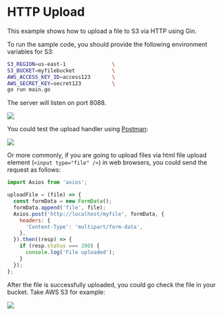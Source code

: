 # HTTP Upload
This example shows how to upload a file to S3 via HTTP using Gin.

To run the sample code, you should provide the following environment variables for S3:
```bash
S3_REGION=us-east-1               \
S3_BUCKET=myfilebucket            \
AWS_ACCESS_KEY_ID=access123       \
AWS_SECRET_KEY=secret123          \
go run main.go
```
The server will listen on port 8088.

![](https://i.imgur.com/bOhHmgz.png)

You could test the upload handler using [Postman](https://www.postman.com/):

![](https://i.imgur.com/Uf3uWS9.png)

Or more commonly, if you are going to upload files via html file upload element (`<input type="file" />`) in web browsers, you could send the request as follows:

```javascript
import Axios from 'axios';

uploadFile = (file) => {
  const formData = new FormData();
  formData.append('file', file);
  Axios.post('http://localhost/myfile', formData, {
    headers: {
      'Content-Type': 'multipart/form-data',
    },
  }).then((resp) => {
    if (resp.status === 200) {
      console.log('File uploaded');
    }
  });
};
```
After the file is successfully uploaded, you could go check the file in your bucket. Take AWS S3 for example:

![](https://i.imgur.com/UL3saIQ.png)
